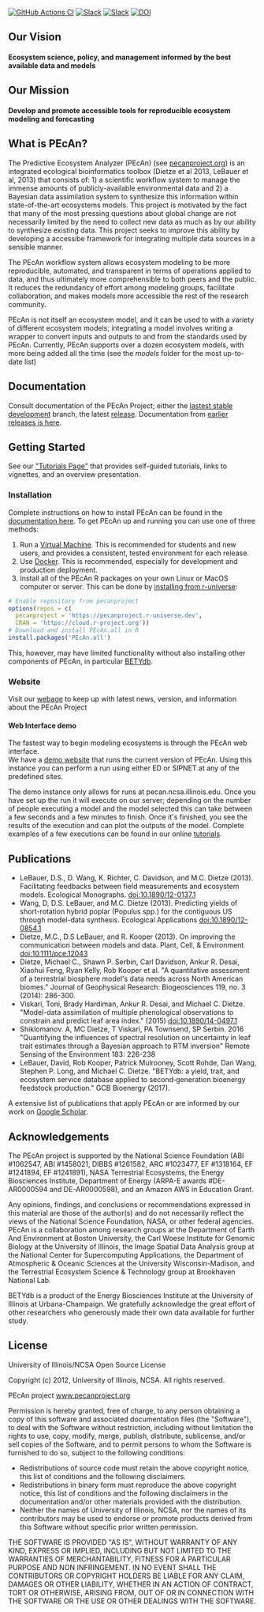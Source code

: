 [![GitHub Actions CI](https://github.com/PecanProject/pecan/workflows/CI/badge.svg)](https://github.com/PecanProject/pecan/actions)
[![Slack](https://img.shields.io/badge/slack-login-green.svg)](https://pecanproject.slack.com/) 
[![Slack](https://img.shields.io/badge/slack-join_chat-green.svg)](https://join.slack.com/t/pecanproject/shared_invite/enQtMzkyODUyMjQyNTgzLWEzOTM1ZjhmYWUxNzYwYzkxMWVlODAyZWQwYjliYzA0MDA0MjE4YmMyOTFhMjYyMjYzN2FjODE4N2Y4YWFhZmQ)
[![DOI](https://zenodo.org/badge/4469/PecanProject/pecan.svg)](https://zenodo.org/badge/latestdoi/4469/PecanProject/pecan)




## Our Vision
#### Ecosystem science, policy, and management informed by the best available data and models

## Our Mission
#### Develop and promote accessible tools for reproducible ecosystem modeling and forecasting


## What is PEcAn?

The Predictive Ecosystem Analyzer (PEcAn) (see [pecanproject.org](http://pecanproject.org)) is an integrated ecological bioinformatics toolbox (Dietze et al 2013, LeBauer et al, 2013) that consists of: 1) a scientific workflow system to manage the immense amounts of publicly-available environmental data and 2) a Bayesian data assimilation system to synthesize this information within state-of-the-art ecosystems models. This project is motivated by the fact that many of the most pressing questions about global change are not necessarily limited by the need to collect new data as much as by our ability to synthesize existing data. This project seeks to improve this ability by developing a accessibe framework for integrating multiple data sources in a sensible manner.

The PEcAn workflow system allows ecosystem modeling to be more reproducible, automated, and transparent in terms of operations applied to data, and thus ultimately more comprehensible to both peers and the public. It reduces the redundancy of effort among modeling groups, facilitate collaboration, and makes models more accessible the rest of the research community.

PEcAn is not itself an ecosystem model, and it can be used to with a variety of different ecosystem models; integrating a model involves writing a wrapper to convert inputs and outputs to and from the standards used by PEcAn. Currently, PEcAn supports over a dozen ecosystem models, with more being added all the time (see the _models_ folder for the most up-to-date list)

## Documentation

Consult documentation of the PEcAn Project; either the [lastest stable development](https://pecanproject.github.io/pecan-documentation/develop/) branch, the latest [release](https://pecanproject.github.io/pecan-documentation/master/). Documentation from [earlier releases is here](https://pecanproject.github.io/documentation.html).

## Getting Started

See our ["Tutorials Page"](https://pecanproject.github.io/tutorials.html) that provides self-guided tutorials, links to vignettes, and an overview presentation.

### Installation

Complete instructions on how to install PEcAn can be found in the [documentation here](https://pecanproject.github.io/pecan-documentation/develop/pecan-manual-setup.html). To get PEcAn up and running you can use one of three methods:
1. Run a [Virtual Machine](https://pecanproject.github.io/pecan-documentation/develop/install-vm.html#install-vm). This is recommended for students and new users, and provides a consistent, tested environment for each release.
2. Use [Docker](https://pecanproject.github.io/pecan-documentation/develop/install-docker.html#install-docker). This is recommended, especially for development and production deployment.
3. Install all of the PEcAn R packages on your own Linux or MacOS computer or server. This can be done by [installing from r-universe](https://pecanproject.github.io/pecan-documentation/develop/r-universe.html): 
``` r
# Enable repository from pecanproject
options(repos = c(
  pecanproject = 'https://pecanproject.r-universe.dev',
  CRAN = 'https://cloud.r-project.org'))
# Download and install PEcAn.all in R
install.packages('PEcAn.all')

``` 
This, however, may have limited functionality without also installing other components of PEcAn, in particular [BETYdb](https://pecanproject.github.io/pecan-documentation/develop/osinstall.html#install-bety).

### Website

Visit our [webage](https://pecanproject.github.io) to keep up with latest news, version, and information about the PEcAn Project

#### Web Interface demo
The fastest way to begin modeling ecosystems is through the PEcAn web interface.  
We have a [demo website](http://pecan.ncsa.illinois.edu/pecan/01-introduction.php) that runs the current version of PEcAn. Using this instance you can perform a run using either ED or SIPNET at any of the predefined sites.

The demo instance only allows for runs at pecan.ncsa.illinois.edu. Once you have set up the run it will execute on our server; depending on the number of people executing a model and the model selected this can take between a few seconds and a few minutes to finish. Once it's finished, you see the results of the execution and can plot the outputs of the model. Complete examples of a few executions can be found in our online [tutorials](http://pecanproject.github.io/tutorials.html).

## Publications

* LeBauer, D.S., D. Wang, K. Richter, C. Davidson, and M.C. Dietze (2013). Facilitating feedbacks between field measurements and ecosystem models. Ecological Monographs. [doi:10.1890/12-0137.1](https://doi.org/10.1890/12-0137.1)
* Wang, D, D.S. LeBauer, and M.C. Dietze (2013). Predicting yields of short-rotation hybrid poplar (Populus spp.) for the contiguous US through model-data synthesis. Ecological Applications [doi:10.1890/12-0854.1](https://doi.org/10.1890/12-0854.1)
* Dietze, M.C., D.S LeBauer, and R. Kooper (2013). On improving the communication between models and data. Plant, Cell, & Environment [doi:10.1111/pce.12043](https://doi.org/10.1111/pce.12043)
* Dietze, Michael C., Shawn P. Serbin, Carl Davidson, Ankur R. Desai, Xiaohui Feng, Ryan Kelly, Rob Kooper et al. "A quantitative assessment of a terrestrial biosphere model's data needs across North American biomes." Journal of Geophysical Research: Biogeosciences 119, no. 3 (2014): 286-300.
* Viskari, Toni, Brady Hardiman, Ankur R. Desai, and Michael C. Dietze. "Model-data assimilation of multiple phenological observations to constrain and predict leaf area index." (2015) [doi:10.1890/14-0497.1](https://doi.org/10.1890/14-0497.1)
* Shiklomanov. A, MC Dietze, T Viskari, PA Townsend, SP Serbin. 2016 "Quantifying the influences of spectral resolution on uncertainty in leaf trait estimates through a Bayesian approach to RTM inversion" Remote Sensing of the Environment 183: 226-238
* LeBauer, David, Rob Kooper, Patrick Mulrooney, Scott Rohde, Dan Wang, Stephen P. Long, and Michael C. Dietze. "BETYdb: a yield, trait, and ecosystem service database applied to second‐generation bioenergy feedstock production." GCB Bioenergy (2017).

A extensive list of publications that apply PEcAn or are informed by our work on [Google Scholar](https://scholar.google.com/citations?hl=en&user=HWhxBY4AAAAJ).

## Acknowledgements

The PEcAn project is supported by the National Science Foundation (ABI #1062547, ABI #1458021, DIBBS #1261582, ARC #1023477, EF #1318164, EF #1241894, EF #1241891), NASA Terrestrial Ecosystems, the Energy Biosciences Institute, Department of Energy (ARPA-E awards #DE-AR0000594 and DE-AR0000598), and an Amazon AWS in Education Grant.

Any opinions, findings, and conclusions or recommendations expressed in this material are those of the author(s) and do not necessarily reflect the views of the National Science Foundation, NASA, or other federal agencies. PEcAn is a collaboration among research groups at the Department of Earth And Environment at Boston University, the Carl Woese Institute for Genomic Biology at the University of Illinois, the Image Spatial Data Analysis group at the National Center for Supercomputing Applications, the Department of Atmospheric & Oceanic Sciences at the University Wisconsin-Madison, and the Terrestrial Ecosystem Science & Technology group at Brookhaven National Lab.

BETYdb is a product of the Energy Biosciences Institute at the University of Illinois at Urbana-Champaign. We gratefully acknowledge the great effort of other researchers who generously made their own data available for further study.

## License

University of Illinois/NCSA Open Source License

Copyright (c) 2012, University of Illinois, NCSA.  All rights reserved.

PEcAn project
www.pecanproject.org

Permission is hereby granted, free of charge, to any person obtaining a copy of this software and associated documentation files (the  "Software"), to deal with the Software without restriction, including without limitation the rights to use, copy, modify, merge, publish, distribute, sublicense, and/or sell copies of the Software, and to permit persons to whom the Software is furnished to do so, subject to the following conditions:

- Redistributions of source code must retain the above copyright notice, this list of conditions and the following disclaimers.
- Redistributions in binary form must reproduce the above copyright notice, this list of conditions and the following disclaimers in the documentation and/or other materials provided with the distribution.
- Neither the names of University of Illinois, NCSA, nor the names of its contributors may be used to endorse or promote products derived from this Software without specific prior written permission.

THE SOFTWARE IS PROVIDED "AS IS", WITHOUT WARRANTY OF ANY KIND, EXPRESS OR IMPLIED, INCLUDING BUT NOT LIMITED TO THE WARRANTIES OF MERCHANTABILITY, FITNESS FOR A PARTICULAR PURPOSE AND NON INFRINGEMENT. IN NO EVENT SHALL THE CONTRIBUTORS OR COPYRIGHT HOLDERS BE LIABLE FOR ANY CLAIM, DAMAGES OR OTHER LIABILITY, WHETHER IN AN ACTION OF  CONTRACT, TORT OR OTHERWISE, ARISING FROM, OUT OF OR IN CONNECTION WITH THE SOFTWARE OR THE USE OR OTHER DEALINGS WITH THE SOFTWARE.
